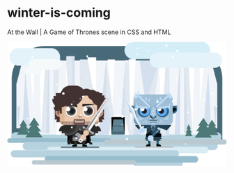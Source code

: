 # winter-is-coming
At the Wall | A Game of Thrones scene in CSS and HTML

![preview](./preview.png)
